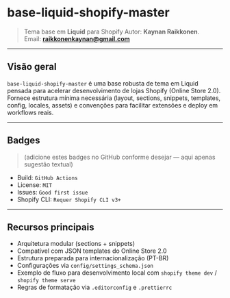 # base-liquid-shopify-master

> Tema base em **Liquid** para Shopify
> Autor: **Kaynan Raikkonen**.  
> Email: **raikkonenkaynan@gmail.com**

---

## Visão geral
`base-liquid-shopify-master` é uma base robusta de tema em Liquid pensada para acelerar desenvolvimento de lojas Shopify (Online Store 2.0). Fornece estrutura mínima necessária (layout, sections, snippets, templates, config, locales, assets) e convenções para facilitar extensões e deploy em workflows reais.

---

## Badges
> (adicione estes badges no GitHub conforme desejar — aqui apenas sugestão textual)
- Build: `GitHub Actions`
- License: `MIT`
- Issues: `Good first issue`
- Shopify CLI: `Requer Shopify CLI v3+`

---

## Recursos principais
- Arquitetura modular (sections + snippets)
- Compatível com JSON templates do Online Store 2.0
- Estrutura preparada para internacionalização (PT-BR)
- Configurações via `config/settings_schema.json`
- Exemplo de fluxo para desenvolvimento local com `shopify theme dev` / `shopify theme serve`
- Regras de formatação via `.editorconfig` e `.prettierrc`
